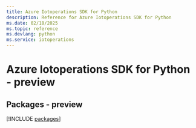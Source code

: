 ```yaml
---
title: Azure Iotoperations SDK for Python
description: Reference for Azure Iotoperations SDK for Python
ms.date: 02/18/2025
ms.topic: reference
ms.devlang: python
ms.service: iotoperations
---
```

# Azure Iotoperations SDK for Python - preview
## Packages - preview
[!INCLUDE [packages](iotoperations-index.md)]